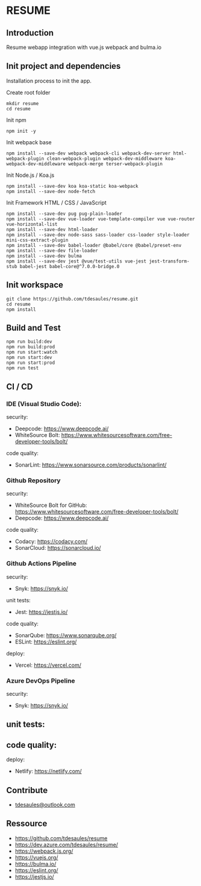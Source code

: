 # RESUME

## Introduction

Resume webapp integration with vue.js webpack and bulma.io

## Init project and dependencies

Installation process to init the app.

Create root folder

```shell
mkdir resume
cd resume
```

Init npm

```shell
npm init -y
```

Init webpack base

```shell
npm install --save-dev webpack webpack-cli webpack-dev-server html-webpack-plugin clean-webpack-plugin webpack-dev-middleware koa-webpack-dev-middleware webpack-merge terser-webpack-plugin
```

Init Node.js / Koa.js

```shell
npm install --save-dev koa koa-static koa-webpack
npm install --save-dev node-fetch
```

Init Framework HTML / CSS / JavaScript

```shell
npm install --save-dev pug pug-plain-loader
npm install --save-dev vue-loader vue-template-compiler vue vue-router vue-horizontal-list
npm install --save-dev html-loader
npm install --save-dev node-sass sass-loader css-loader style-loader mini-css-extract-plugin
npm install --save-dev babel-loader @babel/core @babel/preset-env
npm install --save-dev file-loader
npm install --save-dev bulma
npm install --save-dev jest @vue/test-utils vue-jest jest-transform-stub babel-jest babel-core@^7.0.0-bridge.0
```

## Init workspace

```shell
git clone https://github.com/tdesaules/resume.git
cd resume
npm install
```

## Build and Test

```shell
npm run build:dev
npm run build:prod
npm run start:watch
npm run start:dev
npm run start:prod
npm run test
```

## CI / CD

### IDE (Visual Studio Code):

security:
- Deepcode: <https://www.deepcode.ai/>
- WhiteSource Bolt: <https://www.whitesourcesoftware.com/free-developer-tools/bolt/>

code quality:
- SonarLint: <https://www.sonarsource.com/products/sonarlint/>

### Github Repository

security:
- WhiteSource Bolt for GitHub: <https://www.whitesourcesoftware.com/free-developer-tools/bolt/>
- Deepcode: <https://www.deepcode.ai/>

code quality:
- Codacy: <https://codacy.com/>
- SonarCloud: <https://sonarcloud.io/>

### Github Actions Pipeline

security:
- Snyk: <https://snyk.io/>

unit tests:
- Jest: <https://jestjs.io/>

code quality:
- SonarQube: <https://www.sonarqube.org/>
- ESLint: <https://eslint.org/>

deploy:
- Vercel: <https://vercel.com/>

### Azure DevOps Pipeline

security:
- Snyk: <https://snyk.io/>

unit tests:
- 

code quality:
- 

deploy:
- Netlify: <https://netlify.com/>

## Contribute

- tdesaules@outlook.com

## Ressource

- <https://github.com/tdesaules/resume> 
- <https://dev.azure.com/tdesaules/resume/>
- <https://webpack.js.org/>
- <https://vuejs.org/>
- <https://bulma.io/>
- <https://eslint.org/>
- <https://jestjs.io/>
